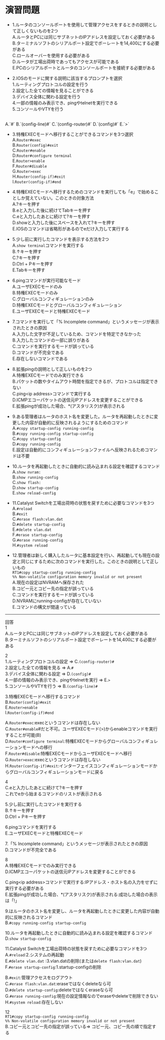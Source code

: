 # 演習問題
- 1.ルータのコンソールポートを使用して管理アクセスをするときの説明として正しくないものを2つ  
A.ルータとPCには同じサブネットのIPアドレスを設定しておく必要がある  
B.ターミナルソフトのシリアルポート設定でボーレートを14,400にする必要がある  
C.ロールオーバーを使用する必要がある  
D.ルータが工場出荷時であってもアクセスが可能である  
E.PCのシリアルポートとルータのコンソールポートを接続する必要がある

- 2.IOSのモードに関する説明に該当するプロンプトを選択  
1.ルーティングプロトコルの設定を行う  
2.設定した全ての情報を見ることができる  
3.デバイス全体に関わる設定を行う  
4.一部の情報のみ表示でき、pingやtelnetを実行できる  
5.コンソールやVTYを行う  
</br>
A.`#`  
B.`(config-line)#`  
C.`(config-router)#`  
D.`(config)#`  
E.`>`

- 3.特権EXECモードへ移行することができるコマンドを3つ選択  
A.`Router#exec`  
B.`Router(config)#exit`  
C.`Router#enable`  
D.`Router#configure terminal`  
E.`Router>enable`  
F.`Router#disable`  
G.`Router>exec`  
H.`Router(config-if)#exit`  
I.`Router(config-if)#end`

- 4.特権EXECモードへ移行するためのコマンドを実行しても「e」で始めることしか覚えていない。このときの対象方法  
A.?キーを押す  
B.eと入力した後に続けてTabキーを押す  
C.eと入力したあとに続けて?キーを押す  
D.showと入力した後にスペースを入れて?キーを押す  
E.IOSのコマンドは省略形があるのでeだけ入力して実行する  

- 5.少し前に実行したコマンドを表示する方法を2つ  
A.`show terminal`コマンドを実行する  
B.↑キーを押す  
C.?キーを押す  
D.Ctrl + Pキーを押す  
E.Tabキーを押す

- 6.pingコマンドが実行可能なモード  
A.ユーザEXECモードのみ  
B.特権EXECモードのみ  
C.グローバルコンフィギュレーションのみ  
D.特権EXECモードとグローバルコンフィギュレーション  
E.ユーザEXECモードと特権EXECモード  

- 7.コマンドを実行して「% Incomplete command」というメッセージが表示されたときの原因  
A.入力した文字が不足しているため、コマンドを特定できなかった  
B.入力したコマンドの一部に誤りがある  
C.コマンドを実行するモードが誤っている  
D.コマンドが不完全である  
E.存在しないコマンドである

- 8.拡張pingの説明として正しいものを2つ  
A.特権EXECモードでのみ実行できる  
B.パケットの数やタイムアウト時間を指定できるが、プロトコルは指定できない  
C.ping\<ip address>コマンドで実行する  
D.ICMPエコーパケットの送信元IPアドレスを変更することができる  
E.拡張pingが成功した場合、*(アスタリスク)が表示される

- 9.ある管理者はルータのホスト名を変更した。ルータを再起動したときに変更した内容が自動的に反映されるようにするためのコマンド  
A.`#copy startup-config running-config`  
B.`#copy running-config startup-config`  
C.`#copy startup-config`  
D.`#copy running-config`  
E.設定は自動的にコンフィギュレーションファイルへ反映されるためコマンドは不要

- 10.ルータを再起動したときに自動的に読み込まれる設定を確認するコマンド  
A.`show nvram:`  
B.`show running-config`  
C.`show flash:`  
D.`show startup-config`  
E.`show reload-config`

- 11.Catalyst Switchを工場出荷時の状態を戻すために必要なコマンドを3つ
A.`#reload`  
B.`#exit`  
C.`#erase flash:vlan.dat`  
D.`#delete startup-config`  
E.`#delete vlan.dat`  
F.`#erase startup-config`  
G.`#erase running-config`  
H.`#system reload`

- 12.管理者は新しく購入したルータに基本設定を行い、再起動しても現在の設定と同じにするために次のコマンドを実行した。このときの説明として正しいもの  
`RT1#copy startup-config running-config`  
`%% Non-volatile configuration memory invalid or not present`  
A.現在の設定はNVRAMへ保存された  
B.コピー元とコピー先の指定が誤っている  
C.コマンドを実行するモードが誤っている  
D.NVRAMにrunning-configが存在していない  
E.コマンドの構文が間違っている

---
回答  
1  
A.ルータとPCには同じサブネットのIPアドレスを設定しておく必要がある  
B.ターミナルソフトのシリアルポート設定でボーレートを14,400にする必要がある  

2  
1.ルーティングプロトコルの設定 => C.`(config-router)#`  
2.設定した全ての情報を見る => A.`#`  
3.デバイス全体に関わる設定 => D.`(config)#`  
4.一部の情報のみ表示でき、pingやtelnetを実行 => E.`>`  
5.コンソールやVTYを行う => B.`(config-line)#`

3.特権EXECモードへ移行するコマンド  
B.`Router(config)#exit`  
E.`Router>enable`  
I.`Router(config-if)#end`

A.`Router#exec`:execというコマンドは存在しない  
C.`Router#enable`#だと不可。ユーザEXECモード(>)からenableコマンドを実行することが可能(B)  
D.`Router#configure terminal`:特権EXECモードからグローバルコンフィギュレーションモードへの移行  
F.`Router#disable`:特権EXECモードからユーザEXECモードへ移行  
G.`Router>exec`:execというコマンドは存在しない  
H.`Router(config-if)#exit`:インターフェイスコンフィギュレーションモードからグローバルコンフィギュレーションモードに戻る

4  
C.eと入力したあとに続けて?キーを押す  
これでeから始まるコマンドのリストが表示される

5.少し前に実行したコマンドを実行する  
B.↑キーを押す  
D.Ctrl + Pキーを押す

6.pingコマンドを実行する  
E.ユーザEXECモードと特権EXECモード

7.「% Incomplete command」というメッセージが表示されたときの原因  
D.コマンドが不完全である

8  
A.特権EXECモードでのみ実行できる  
D.ICMPエコーパケットの送信元IPアドレスを変更することができる  

C.ping\<ip address>コマンドで実行する:IPアドレス・ホスト名の入力をせずに実行する必要がある  
E.拡張pingが成功した場合、*(アスタリスク)が表示される:成功した場合の表示は「!」

9.はルータのホスト名を変更し、ルータを再起動したときに変更した内容が自動的に反映されるコマンド  
B.`#copy running-config startup-config`  

10.ルータを再起動したときに自動的に読み込まれる設定を確認するコマンド  
D.`show startup-config`

11.Catalyst Switchを工場出荷時の状態を戻すために必要なコマンドを3つ  
A.`#reload`:2.システムの再起動  
E.`#delete vlan.dat` :3.vlan.datの削除(または`delete flash:vlan.dat`)  
F.`#erase startup-config`:1.startup-configの削除  

B.`#exit`:管理アクセスをログアウト  
C.`#erase flash:vlan.dat`:eraseではなくdeleteなら可  
D.`#delete startup-config`:deleteではなくeraseなら可  
G.`#erase running-config`:現在の設定情報なのでeraseやdeleteで削除できない  
H.`#system reload`:存在しない

12  
`RT1#copy startup-config running-config`  
`%% Non-volatile configuration memory invalid or not present`  
B.コピー元とコピー先の指定が誤っている=> コピー元、コピー先の順で指定する  
